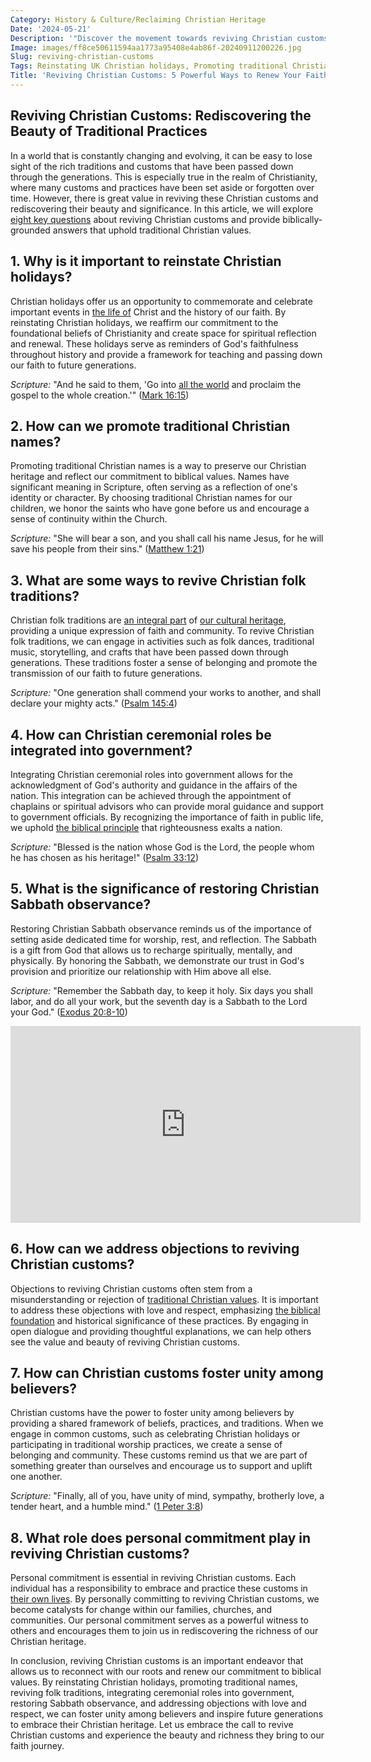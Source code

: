 ```yaml
---
Category: History & Culture/Reclaiming Christian Heritage
Date: '2024-05-21'
Description: '"Discover the movement towards reviving Christian customs in the UK, focusing on reinstating holidays, promoting traditional names, and restoring Sabbath observance. Explore the resurgence of Christian folk traditions and ceremonial roles in government."'
Image: images/ff8ce50611594aa1773a95408e4ab86f-20240911200226.jpg
Slug: reviving-christian-customs
Tags: Reinstating UK Christian holidays, Promoting traditional Christian names, Reviving Christian folk traditions, Christian ceremonial roles government, Restoring Christian Sabbath observance
Title: 'Reviving Christian Customs: 5 Powerful Ways to Renew Your Faith'
---
```


## Reviving Christian Customs: Rediscovering the Beauty of Traditional Practices

In a world that is constantly changing and evolving, it can be easy to lose sight of the rich traditions and customs that have been passed down through the generations. This is especially true in the realm of Christianity, where many customs and practices have been set aside or forgotten over time. However, there is great value in reviving these Christian customs and rediscovering their beauty and significance. In this article, we will explore [eight key questions](/challenging-diversity-initiatives) about reviving Christian customs and provide biblically-grounded answers that uphold traditional Christian values.

## 1. Why is it important to reinstate Christian holidays?

Christian holidays offer us an opportunity to commemorate and celebrate important events in [the life of](/uncovering-the-divine-journey-of-jesus-exploring-the-life-of-christ) Christ and the history of our faith. By reinstating Christian holidays, we reaffirm our commitment to the foundational beliefs of Christianity and create space for spiritual reflection and renewal. These holidays serve as reminders of God's faithfulness throughout history and provide a framework for teaching and passing down our faith to future generations.

*Scripture:* "And he said to them, 'Go into [all the world](/christian-gaming-and-apps) and proclaim the gospel to the whole creation.'" ([Mark 16:15](https://www.bibleref.com/Mark/16/Mark-16-15.html))

## 2. How can we promote traditional Christian names?

Promoting traditional Christian names is a way to preserve our Christian heritage and reflect our commitment to biblical values. Names have significant meaning in Scripture, often serving as a reflection of one's identity or character. By choosing traditional Christian names for our children, we honor the saints who have gone before us and encourage a sense of continuity within the Church.

*Scripture:* "She will bear a son, and you shall call his name Jesus, for he will save his people from their sins." ([Matthew 1:21](https://www.bibleref.com/Matthew/1/Matthew-1-21.html))

## 3. What are some ways to revive Christian folk traditions?

Christian folk traditions are [an integral part](/marriage-preservation-programs) of [our cultural heritage](/church-ethnic-composition), providing a unique expression of faith and community. To revive Christian folk traditions, we can engage in activities such as folk dances, traditional music, storytelling, and crafts that have been passed down through generations. These traditions foster a sense of belonging and promote the transmission of our faith to future generations.

*Scripture:* "One generation shall commend your works to another, and shall declare your mighty acts." ([Psalm 145:4](https://www.bibleref.com/Psalm/145/Psalm-145-4.html))

## 4. How can Christian ceremonial roles be integrated into government?

Integrating Christian ceremonial roles into government allows for the acknowledgment of God's authority and guidance in the affairs of the nation. This integration can be achieved through the appointment of chaplains or spiritual advisors who can provide moral guidance and support to government officials. By recognizing the importance of faith in public life, we uphold [the biblical principle](/scientific-freedom-advocacy) that righteousness exalts a nation.

*Scripture:* "Blessed is the nation whose God is the Lord, the people whom he has chosen as his heritage!" ([Psalm 33:12](https://www.bibleref.com/Psalm/33/Psalm-33-12.html))

## 5. What is the significance of restoring Christian Sabbath observance?

Restoring Christian Sabbath observance reminds us of the importance of setting aside dedicated time for worship, rest, and reflection. The Sabbath is a gift from God that allows us to recharge spiritually, mentally, and physically. By honoring the Sabbath, we demonstrate our trust in God's provision and prioritize our relationship with Him above all else.

*Scripture:* "Remember the Sabbath day, to keep it holy. Six days you shall labor, and do all your work, but the seventh day is a Sabbath to the Lord your God." ([Exodus 20:8-10](https://www.bibleref.com/Exodus/20/Exodus-20-8.html))


<iframe width="560" height="315" src="https://www.youtube.com/embed/69Se6xBHuoo" frameborder="0" allow="autoplay; encrypted-media" allowfullscreen></iframe>


## 6. How can we address objections to reviving Christian customs?

Objections to reviving Christian customs often stem from a misunderstanding or rejection of [traditional Christian values](/covenant-marriage-promotion). It is important to address these objections with love and respect, emphasizing [the biblical foundation](/critiquing-feminist-theology) and historical significance of these practices. By engaging in open dialogue and providing thoughtful explanations, we can help others see the value and beauty of reviving Christian customs.


## 7. How can Christian customs foster unity among believers?

Christian customs have the power to foster unity among believers by providing a shared framework of beliefs, practices, and traditions. When we engage in common customs, such as celebrating Christian holidays or participating in traditional worship practices, we create a sense of belonging and community. These customs remind us that we are part of something greater than ourselves and encourage us to support and uplift one another.

*Scripture:* "Finally, all of you, have unity of mind, sympathy, brotherly love, a tender heart, and a humble mind." ([1 Peter 3:8](https://www.bibleref.com/1-Peter/3/1-Peter-3-8.html))

## 8. What role does personal commitment play in reviving Christian customs?

Personal commitment is essential in reviving Christian customs. Each individual has a responsibility to embrace and practice these customs in [their own lives](/uncovering-the-divine-journey-of-jesus-exploring-the-life-of-christ). By personally committing to reviving Christian customs, we become catalysts for change within our families, churches, and communities. Our personal commitment serves as a powerful witness to others and encourages them to join us in rediscovering the richness of our Christian heritage.


In conclusion, reviving Christian customs is an important endeavor that allows us to reconnect with our roots and renew our commitment to biblical values. By reinstating Christian holidays, promoting traditional names, reviving folk traditions, integrating ceremonial roles into government, restoring Sabbath observance, and addressing objections with love and respect, we can foster unity among believers and inspire future generations to embrace their Christian heritage. Let us embrace the call to revive Christian customs and experience the beauty and richness they bring to our faith journey.
